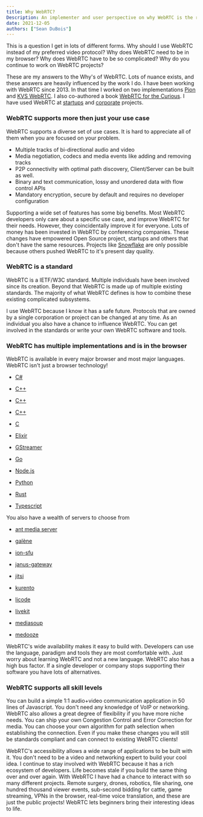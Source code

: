 ```yaml
---
title: Why WebRTC?
Description: An implementer and user perspective on why WebRTC is the right choice.
date: 2021-12-05
authors: ["Sean DuBois"]
---
```


This is a question I get in lots of different forms. Why should I use WebRTC instead of my
preferred video protocol? Why does WebRTC need to be in my browser? Why does WebRTC have to
be so complicated? Why do you continue to work on WebRTC projects?

These are my answers to the Why's of WebRTC. Lots of nuance exists, and these answers are heavily
influenced by the work I do. I have been working with WebRTC since 2013. In that time I worked on two implementations [Pion](https://github.com/pion/webrtc)
and [KVS WebRTC](https://github.com/awslabs/amazon-kinesis-video-streams-webrtc-sdk-c). I also co-authored a book [WebRTC for the Curious](https://webrtcforthecurious.com/).
I have used WebRTC at [startups](https://golightstream.com/) and [corporate](https://9to5mac.com/2021/06/11/hands-on-heres-a-first-look-at-how-facetime-works-in-a-web-browser/) projects.

### WebRTC supports more then just your use case

WebRTC supports a diverse set of use cases. It is hard to appreciate all of them when you are focused on your problem.

* Multiple tracks of bi-directional audio and video
* Media negotiation, codecs and media events like adding and removing tracks
* P2P connectivity with optimal path discovery, Client/Server can be built as well.
* Binary and text communication, lossy and unordered data with flow control APIs
* Mandatory encryption, secure by default and requires no developer configuration

Supporting a wide set of features has some big benefits. Most WebRTC developers only care about a specific use case, and
improve WebRTC for their needs. However, they coincidentally improve it for everyone. Lots of money has been invested in WebRTC by
conferencing companies. These changes have empowered Open Source project, startups and others that don't have the same resources.
Projects like [Snowflake](https://snowflake.torproject.org/) are only possible because others pushed WebRTC to it's present day quality.

### WebRTC is a standard

WebRTC is a IETF/W3C standard. Multiple individuals have been involved since its creation. Beyond that WebRTC is made up of multiple existing
standards. The majority of what WebRTC defines is how to combine these existing complicated subsystems.

I use WebRTC because I know it has a safe future. Protocols that are owned by a single corporation or project can be changed at any
time. As an individual you also have a chance to influence WebRTC. You can get involved in the standards or write your own WebRTC software and tools.

### WebRTC has multiple implementations and is in the browser

WebRTC is available in every major browser and most major languages. WebRTC isn't just a browser technology!

* [C#](https://github.com/sipsorcery-org/sipsorcery)

* [C++](https://github.com/paullouisageneau/libdatachannel)

* [C++](https://github.com/rawrtc/rawrtc)

* [C++](https://webrtc.googlesource.com/src/)

* [C](https://github.com/awslabs/amazon-kinesis-video-streams-webrtc-sdk-c)

* [Elixir](https://www.membraneframework.org/)

* [GStreamer](https://gstreamer.freedesktop.org/documentation/webrtc/index.html)

* [Go](https://github.com/pion/webrtc)

* [Node.js](https://github.com/node-webrtc/node-webrtc)

* [Python]( https://github.com/aiortc/aiortc)

* [Rust](https://github.com/webrtc-rs/webrtc)

* [Typescript](https://github.com/shinyoshiaki/werift-webrtc)

You also have a wealth of servers to choose from

* [ant media server](https://antmedia.io/)

* [galène](https://github.com/jech/galene)

* [ion-sfu](https://github.com/pion/ion-sfu)

* [janus-gateway](https://github.com/meetecho/janus-gateway)

* [jitsi](https://github.com/jitsi/jitsi-meet)

* [kurento](https://github.com/kurento/)

* [licode](https://github.com/lynckia/licode)

* [livekit](https://livekit.io/)

* [mediasoup](https://mediasoup.org/)

* [medooze](https://github.com/medooze)

WebRTC's wide availability makes it easy to build with. Developers can use the language, paradigm and tools they are most comfortable with.
Just worry about learning WebRTC and not a new language. WebRTC also has a high bus factor. If a single developer or company stops supporting
their software you have lots of alternatives.

### WebRTC supports all skill levels

You can build a simple 1:1 audio+video communication application in 50 lines of Javascript. You don't need any knowledge of VoIP or networking.
WebRTC also allows a great degree of flexibility if you have more niche needs. You can ship your own Congestion Control and Error Correction for media.
You can choose your own algorithm for path selection when establishing the connection. Even if you make these changes you will still be standards compliant
and can connect to existing WebRTC clients!

WebRTC's accessibility allows a wide range of applications to be built with it. You don't need to be a video and networking expert to build your
cool idea. I continue to stay involved with WebRTC because it has a rich ecosystem of developers. Life becomes stale if you build the same thing
over and over again. With WebRTC I have had a chance to interact with so many different projects. Remote surgery, drones, robotics, file sharing,
one hundred thousand viewer events, sub-second bidding for cattle, game streaming, VPNs in the browser, real-time voice translation, and these are
just the public projects! WebRTC lets beginners bring their interesting ideas to life.
